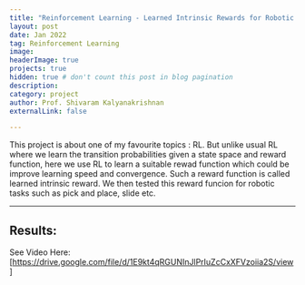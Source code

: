 ```yaml
---
title: "Reinforcement Learning - Learned Intrinsic Rewards for Robotic Manipulation"
layout: post
date: Jan 2022
tag: Reinforcement Learning
image: 
headerImage: true
projects: true
hidden: true # don't count this post in blog pagination
description: 
category: project
author: Prof. Shivaram Kalyanakrishnan
externalLink: false

---
```


This project is about one of my favourite topics : RL. But unlike usual RL where we learn the transition probabilities given a state space and reward function, here we use RL to learn a suitable rewad function 
which could be improve learning speed and convergence. Such a reward function is called learned intrinsic reward. We then tested this reward funcion for robotic tasks such as pick and place, slide etc.


---
Results:
---
See Video Here: [https://drive.google.com/file/d/1E9kt4qRGUNInJlPrIuZcCxXFVzoiia2S/view]

